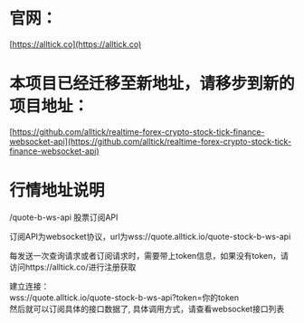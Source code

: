 # 官网：
[https://alltick.co](https://alltick.co)
# 本项目已经迁移至新地址，请移步到新的项目地址：
[https://github.com/alltick/realtime-forex-crypto-stock-tick-finance-websocket-api](https://github.com/alltick/realtime-forex-crypto-stock-tick-finance-websocket-api)

# 行情地址说明

/quote-b-ws-api 股票订阅API

订阅API为websocket协议，url为wss://quote.alltick.io/quote-stock-b-ws-api

每发送一次查询请求或者订阅请求时，需要带上token信息，如果没有token，请访问https://alltick.co/进行注册获取

建立连接：<br/>wss://quote.alltick.io/quote-stock-b-ws-api?token=你的token<br/>然后就可以订阅具体的接口数据了, 具体调用方式，请查看websocket接口列表

